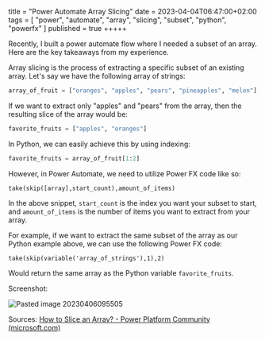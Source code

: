 title = "Power Automate Array Slicing"
date = 2023-04-04T06:47:00+02:00
tags = [
    "power",
    "automate",
    "array",
    "slicing",
    "subset",
    "python",
    "powerfx"
]
published = true
+++++

Recently, I built a power automate flow where I needed a subset of an array. Here are the key takeaways from my experience.

Array slicing is the process of extracting a specific subset of an existing array. Let's say we have the following array of strings:

```python
array_of_fruit = ["oranges", "apples", "pears", "pineapples", "melon"]
```

If we want to extract only "apples" and "pears" from the array, then the resulting slice of the array would be:

```python
favorite_fruits = ["apples", "oranges"]
```

In Python, we can easily achieve this by using indexing:

```python
favorite_fruits = array_of_fruit[1:2]
```

However, in Power Automate, we need to utilize Power FX code like so:

```
take(skip([array],start_count),amount_of_items)
```

In the above snippet, `start_count` is the index you want your subset to start, and `amount_of_items` is the number of items you want to extract from your array.

For example, if we want to extract the same subset of the array as our Python example above, we can use the following Power FX code:

```
take(skip(variable('array_of_strings'),1),2)
```

Would return the same array as the Python variable `favorite_fruits`.

Screenshot:

![Pasted image 20230406095505](</static/images/2023/Pasted image 20230406095505.png>)


Sources:
[How to Slice an Array? - Power Platform Community (microsoft.com)](https://powerusers.microsoft.com/t5/General-Power-Automate/How-to-Slice-an-Array/td-p/1594766)

